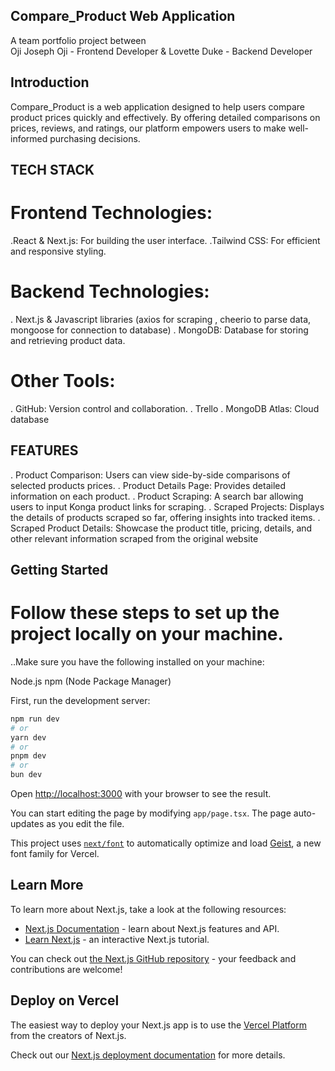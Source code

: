 ## Compare_Product Web Application
A team portfolio project between  
Oji Joseph Oji - Frontend Developer
            &
Lovette Duke - Backend Developer

## Introduction 
Compare_Product is a web application designed to help users compare product prices quickly and effectively. By offering detailed comparisons on prices, reviews, and ratings, our platform empowers users to make well-informed purchasing decisions.

## TECH STACK
# Frontend Technologies:
.React & Next.js: For building the user interface.
.Tailwind CSS: For efficient and responsive styling.

# Backend Technologies:
. Next.js & Javascript libraries  (axios for scraping , cheerio to parse data, mongoose for connection to database) 
. MongoDB: Database for storing and retrieving product data.


# Other Tools:
. GitHub: Version control and collaboration.
. Trello
. MongoDB Atlas: Cloud database


## FEATURES
. Product Comparison: Users can view side-by-side comparisons of selected products prices.
. Product Details Page: Provides detailed information on each product.
. Product Scraping: A search bar allowing users to input Konga product links for scraping.
. Scraped Projects: Displays the details of products scraped so far, offering insights into tracked items.
. Scraped Product Details: Showcase the product title, pricing, details, and other relevant information scraped from the original website


## Getting Started
# Follow these steps to set up the project locally on your machine.

..Make sure you have the following installed on your machine:

Node.js
npm (Node Package Manager)

First, run the development server:

```bash
npm run dev
# or
yarn dev
# or
pnpm dev
# or
bun dev
```

Open [http://localhost:3000](http://localhost:3000) with your browser to see the result.

You can start editing the page by modifying `app/page.tsx`. The page auto-updates as you edit the file.

This project uses [`next/font`](https://nextjs.org/docs/app/building-your-application/optimizing/fonts) to automatically optimize and load [Geist](https://vercel.com/font), a new font family for Vercel.

## Learn More

To learn more about Next.js, take a look at the following resources:

- [Next.js Documentation](https://nextjs.org/docs) - learn about Next.js features and API.
- [Learn Next.js](https://nextjs.org/learn) - an interactive Next.js tutorial.

You can check out [the Next.js GitHub repository](https://github.com/vercel/next.js) - your feedback and contributions are welcome!

## Deploy on Vercel

The easiest way to deploy your Next.js app is to use the [Vercel Platform](https://vercel.com/new?utm_medium=default-template&filter=next.js&utm_source=create-next-app&utm_campaign=create-next-app-readme) from the creators of Next.js.

Check out our [Next.js deployment documentation](https://nextjs.org/docs/app/building-your-application/deploying) for more details.
